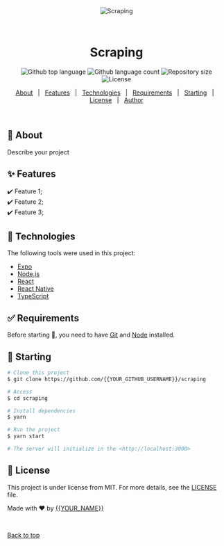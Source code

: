 <div align="center" id="top"> 
  <img src="./.github/app.gif" alt="Scraping" />

  &#xa0;

  <!-- <a href="https://scraping.netlify.app">Demo</a> -->
</div>

<h1 align="center">Scraping</h1>

<p align="center">
  <img alt="Github top language" src="https://img.shields.io/github/languages/top/{{YOUR_GITHUB_USERNAME}}/scraping?color=56BEB8">

  <img alt="Github language count" src="https://img.shields.io/github/languages/count/{{YOUR_GITHUB_USERNAME}}/scraping?color=56BEB8">

  <img alt="Repository size" src="https://img.shields.io/github/repo-size/{{YOUR_GITHUB_USERNAME}}/scraping?color=56BEB8">

  <img alt="License" src="https://img.shields.io/github/license/{{YOUR_GITHUB_USERNAME}}/scraping?color=56BEB8">

  <!-- <img alt="Github issues" src="https://img.shields.io/github/issues/{{YOUR_GITHUB_USERNAME}}/scraping?color=56BEB8" /> -->

  <!-- <img alt="Github forks" src="https://img.shields.io/github/forks/{{YOUR_GITHUB_USERNAME}}/scraping?color=56BEB8" /> -->

  <!-- <img alt="Github stars" src="https://img.shields.io/github/stars/{{YOUR_GITHUB_USERNAME}}/scraping?color=56BEB8" /> -->
</p>

<!-- Status -->

<!-- <h4 align="center"> 
	🚧  Scraping 🚀 Under construction...  🚧
</h4> 

<hr> -->

<p align="center">
  <a href="#dart-about">About</a> &#xa0; | &#xa0; 
  <a href="#sparkles-features">Features</a> &#xa0; | &#xa0;
  <a href="#rocket-technologies">Technologies</a> &#xa0; | &#xa0;
  <a href="#white_check_mark-requirements">Requirements</a> &#xa0; | &#xa0;
  <a href="#checkered_flag-starting">Starting</a> &#xa0; | &#xa0;
  <a href="#memo-license">License</a> &#xa0; | &#xa0;
  <a href="https://github.com/{{YOUR_GITHUB_USERNAME}}" target="_blank">Author</a>
</p>

<br>

## :dart: About ##

Describe your project

## :sparkles: Features ##

:heavy_check_mark: Feature 1;\
:heavy_check_mark: Feature 2;\
:heavy_check_mark: Feature 3;

## :rocket: Technologies ##

The following tools were used in this project:

- [Expo](https://expo.io/)
- [Node.js](https://nodejs.org/en/)
- [React](https://pt-br.reactjs.org/)
- [React Native](https://reactnative.dev/)
- [TypeScript](https://www.typescriptlang.org/)

## :white_check_mark: Requirements ##

Before starting :checkered_flag:, you need to have [Git](https://git-scm.com) and [Node](https://nodejs.org/en/) installed.

## :checkered_flag: Starting ##

```bash
# Clone this project
$ git clone https://github.com/{{YOUR_GITHUB_USERNAME}}/scraping

# Access
$ cd scraping

# Install dependencies
$ yarn

# Run the project
$ yarn start

# The server will initialize in the <http://localhost:3000>
```

## :memo: License ##

This project is under license from MIT. For more details, see the [LICENSE](LICENSE.md) file.


Made with :heart: by <a href="https://github.com/{{YOUR_GITHUB_USERNAME}}" target="_blank">{{YOUR_NAME}}</a>

&#xa0;

<a href="#top">Back to top</a>
